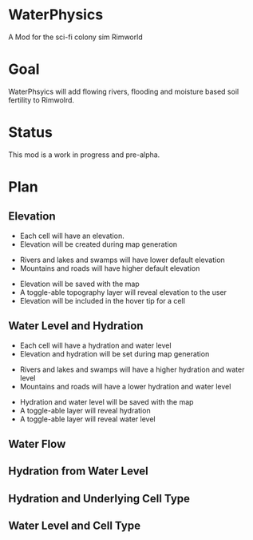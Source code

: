 # WaterPhysics
A Mod for the sci-fi colony sim Rimworld

# Goal

WaterPhsyics will add flowing rivers, flooding and moisture based soil fertility to Rimwolrd.

# Status

This mod is a work in progress and pre-alpha.

# Plan

## Elevation

- Each cell will have an elevation.
- Elevation will be created during map generation
* Rivers and lakes and swamps will have lower default elevation
* Mountains and roads will have higher default elevation
- Elevation will be saved with the map
- A toggle-able topography layer will reveal elevation to the user
- Elevation will be included in the hover tip for a cell

## Water Level and Hydration

- Each cell will have a hydration and water level
- Elevation and hydration will be set during map generation
* Rivers and lakes and swamps will have a higher hydration and water level
* Mountains and roads will have a lower hydration and water level
- Hydration and water level will be saved with the map
- A toggle-able layer will reveal hydration
- A toggle-able layer will reveal water level

## Water Flow

## Hydration from Water Level

## Hydration and Underlying Cell Type

## Water Level and Cell Type
